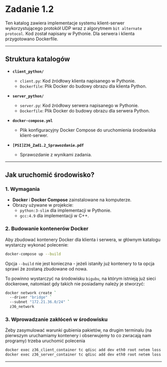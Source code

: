 # Zadanie 1.2

Ten katalog zawiera implementacje systemu klient-serwer wykorzystującego protokół UDP wraz z algorytmem `bit alternate protocol`. Kod został napisany w Pythonie. Dla serwera i klienta przygotowano Dockerfile.

---

## Struktura katalogów

- **`client_python/`**  
  - `client.py`: Kod źródłowy klienta napisanego w Pythonie.
  - `Dockerfile`: Plik Docker do budowy obrazu dla klienta Python.

- **`server_python/`**  
  - `server.py`: Kod źródłowy serwera napisanego w Pythonie.
  - `Dockerfile`: Plik Docker do budowy obrazu dla serwera Python.

- **`docker-compose.yml`**  
  - Plik konfiguracyjny Docker Compose do uruchomienia środowiska klient-serwer.

- **`[PSI]Z36_Zad1.2_Sprawozdanie.pdf`**  
  - Sprawozdanie z wynikami zadania.

---

## Jak uruchomić środowisko?

### 1. Wymagania

- **Docker** i **Docker Compose** zainstalowane na komputerze.
- Obrazy używane w projekcie:
  - `python:3-slim` dla implementacji w Pythonie.
  - `gcc:4.9` dla implementacji w C++.

### 2. Budowanie kontenerów Docker

Aby zbudować kontenery Docker dla klienta i serwera, w głównym katalogu wystarczy wykonać polecenie:
```bash
docker-compose up --build
```
Opcja `--build` nie jest konieczna - jeżeli istaniły już kontenery to ta opcja sprawi że zostaną zbudowane od nowa.


To powinno wystarczyć na środowisku `bigubu`, na którym istnieją już sieci dockerowe,
natomiast gdy takich nie posiadamy należy je stworzyć:
```bash
docker network create `
  --driver "bridge" `
  --subnet "172.21.36.0/24" `
  z36_network
```

### 3. Wprowadzanie zakłóceń w środowisku

Żeby zasymulować warunki gubienia pakietów, na drugim terminalu (na pierwszym uruchamiamy kontenery i obserwujemy to co zwracają nam programy) trzeba uruchomić polecenia
```bash
docker exec z36_client_container tc qdisc add dev eth0 root netem loss 40%
docker exec z36_server_container tc qdisc add dev eth0 root netem loss 40%
```

---